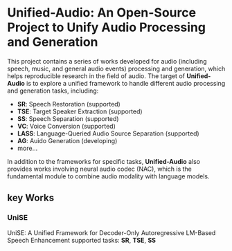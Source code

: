 # Unified-Audio: An Open-Source Project to Unify Audio Processing and Generation

This project contains a series of works developed for audio (including speech, music, and general audio events) processing and generation, which helps reproducible research in the field of audio. The target of **Unified-Audio** is to explore a unified framework to handle different audio processing and generation tasks, including:

- **SR**: Speech Restoration (supported)
- **TSE**: Target Speaker Extraction (supported)
- **SS**: Speech Separation (supported)
- **VC**: Voice Conversion (supported)
- **LASS**: Language-Queried Audio Source Separation (supported)
- **AG**: Auido Generation (developing)
- more...

In addition to the frameworks for specific tasks, **Unified-Audio** also provides works involving neural audio codec (NAC), which is the fundamental module to combine audio modality with language models.

## key Works

### UniSE
UniSE: A Unified Framework for Decoder-Only Autoregressive LM-Based Speech Enhancement
supported tasks: **SR**, **TSE**, **SS**




